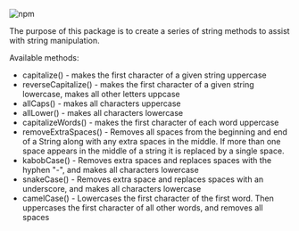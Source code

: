 ![npm](https://img.shields.io/npm/v/string-me-up-scotty)

The purpose of this package is to create a series of string methods to assist with string manipulation.

Available methods:
- capitalize() - makes the first character of a given string uppercase
- reverseCapitalize() - makes the first character of a given string lowercase, makes all other letters uppcase
- allCaps() - makes all characters uppercase
- allLower() - makes all characters lowercase
- capitalizeWords() - makes the first character of each word uppercase
- removeExtraSpaces() - Removes all spaces from the beginning and end of a String along with any extra spaces in the middle. If more than one space appears in the middle of a string it is replaced by a single space.
- kabobCase() - Removes extra spaces and replaces spaces with the hyphen "-", and makes all characters lowercase
- snakeCase() - Removes extra space and replaces spaces with an underscore, and makes all characters lowercase
- camelCase() - Lowercases the first character of the first word. Then uppercases the first character of all other words, and removes all spaces

